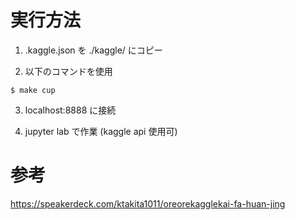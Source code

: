 # 実行方法
1. .kaggle.json を ./kaggle/ にコピー

2. 以下のコマンドを使用 
```
$ make cup
```
3. localhost:8888 に接続

5. jupyter lab で作業 (kaggle api 使用可)

# 参考
https://speakerdeck.com/ktakita1011/oreorekagglekai-fa-huan-jing